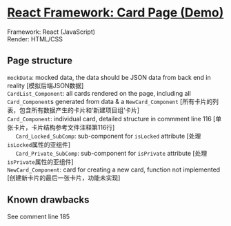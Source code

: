 # [React Framework: Card Page (Demo)](https://github.com/El15ande/El15ande.github.io/blob/master/docs/Card/Card.html)

Framework: React (JavaScript)  
Render: HTML/CSS

## Page structure

`mockData`: mocked data, the data should be JSON data from back end in reality [模拟后端JSON数据]  
`CardList_Component`: all cards rendered on the page, including all `Card_Component`s generated from data & a `NewCard_Component` [所有卡片的列表，包含所有数据产生的卡片和‘新建项目组’卡片]  
`Card_Component`: individual card, detailed structure in commment line 116 [单张卡片，卡片结构参考文件注释第116行]  
&nbsp;&nbsp;&nbsp;&nbsp;&nbsp;`Card_Locked_SubComp`: sub-component for `isLocked` attribute [处理`isLocked`属性的亚组件]  
&nbsp;&nbsp;&nbsp;&nbsp;&nbsp;`Card_Private_SubComp`: sub-component for `isPrivate` attribute [处理`isPrivate`属性的亚组件]  
`NewCard_Component`: card for creating a new card, function not implemented [创建新卡片的最后一张卡片，功能未实现]

## Known drawbacks

See comment line 185  
